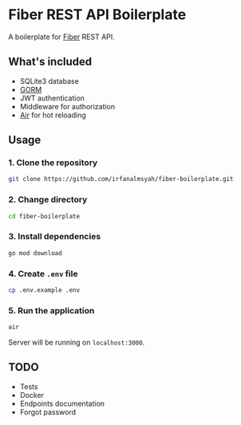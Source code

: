 # Fiber REST API Boilerplate
A boilerplate for [Fiber](https://gofiber.io/) REST API.

## What's included
- SQLite3 database
- [GORM](https://gorm.io/)
- JWT authentication
- Middleware for authorization
- [Air](https://github.com/cosmtrek/air) for hot reloading

## Usage
### 1. Clone the repository
```bash
git clone https://github.com/irfanalmsyah/fiber-boilerplate.git
```

### 2. Change directory
```bash
cd fiber-boilerplate
```

### 3. Install dependencies
```bash
go mod download
```

### 4. Create `.env` file
```bash
cp .env.example .env
```

### 5. Run the application
```bash
air
```

Server will be running on `localhost:3000`.

## TODO
- Tests
- Docker
- Endpoints documentation
- Forgot password
